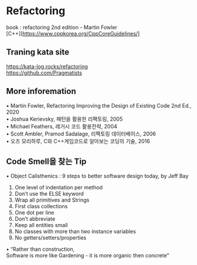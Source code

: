 # Refactoring    
  book : refactoring 2nd edition - Martin Fowler    
  [C++][https://www.cppkorea.org/CppCoreGuidelines/]  
  
## Traning kata site    
https://kata-log.rocks/refactoring     
https://github.com/Pragmatists       
    

## More inforemation
• Martin Fowler, Refactoring Improving the Design of Existing Code 2nd Ed., 2020    
• Joshua Kerievsky, 패턴을 활용한 리팩토링, 2005    
• Michael Feathers, 레거시 코드 활용전략, 2004    
• Scott Ambler, Pramod Sadalage, 리팩토링 데이터베이스, 2006    
• 오즈 모리하루, C와 C++게임코드로 알아보는 코딩의 기술, 2016    
    
## Code Smell을 찾는 Tip    
• Object Calisthenics : 9 steps to better software design today, by Jeff Bay     
1. One level of indentation per method      
2. Don’t use the ELSE keyword      
3. Wrap all primitives and Strings      
4. First class collections      
5. One dot per line      
6. Don’t abbreviate      
7. Keep all entities small      
8. No classes with more than two instance variables      
9. No getters/setters/properties     

• “Rather than construction,      
    Software is more like Gardening - it is more organic then concrete”      

